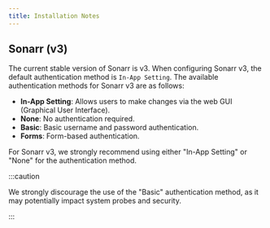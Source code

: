 ```yaml
---
title: Installation Notes
---
```


## Sonarr (v3)

The current stable version of Sonarr is v3. When configuring Sonarr v3, the default authentication method is `In-App Setting`. The available authentication methods for Sonarr v3 are as follows:

- **In-App Setting**: Allows users to make changes via the web GUI (Graphical User Interface).
- **None**: No authentication required.
- **Basic**: Basic username and password authentication.
- **Forms**: Form-based authentication.

For Sonarr v3, we strongly recommend using either "In-App Setting" or "None" for the authentication method.

:::caution

We strongly discourage the use of the "Basic" authentication method, as it may potentially impact system probes and security.

:::
